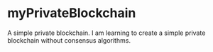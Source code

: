 # myPrivateBlockchain
A simple private blockchain.
I am learning to create a simple private blockchain without consensus algorithms.
